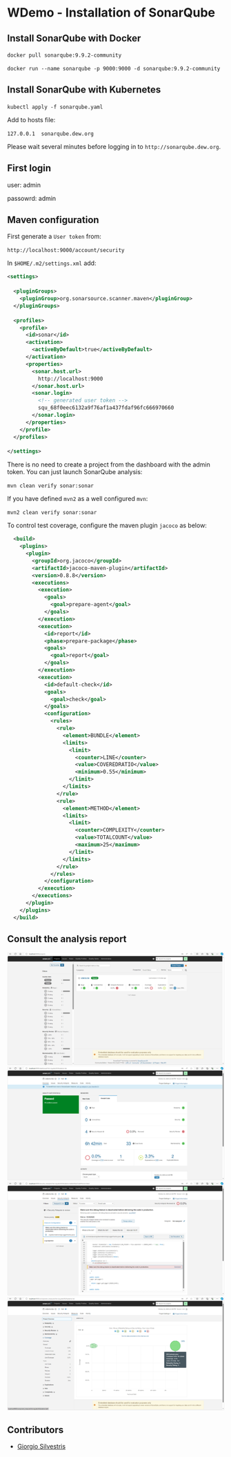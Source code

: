 # WDemo - Installation of SonarQube

## Install SonarQube with Docker

`docker pull sonarqube:9.9.2-community`

`docker run --name sonarqube -p 9000:9000 -d sonarqube:9.9.2-community`

## Install SonarQube with Kubernetes

`kubectl apply -f sonarqube.yaml`

Add to hosts file:

`127.0.0.1  sonarqube.dew.org`

Please wait several minutes before logging in to `http://sonarqube.dew.org`.

## First login

user: admin

passowrd: admin

## Maven configuration

First generate a `User token` from:

`http://localhost:9000/account/security`

In `$HOME/.m2/settings.xml` add:

```xml
<settings>
  
  <pluginGroups>
    <pluginGroup>org.sonarsource.scanner.maven</pluginGroup>
  </pluginGroups>
  
  <profiles>
    <profile>
      <id>sonar</id>
      <activation>
        <activeByDefault>true</activeByDefault>
      </activation>
      <properties>
        <sonar.host.url>
          http://localhost:9000
        </sonar.host.url>
        <sonar.login>
          <!-- generated user token -->
          squ_68f0eec6132a9f76af1a437fdaf96fc666970660
        </sonar.login>
      </properties>
    </profile>
  </profiles>

</settings>
```

There is no need to create a project from the dashboard with the admin token. You can just launch SonarQube analysis:

`mvn clean verify sonar:sonar`

If you have defined `mvn2` as a well configured `mvn`:

`mvn2 clean verify sonar:sonar`

To control test coverage, configure the maven plugin `jacoco` as below:

```xml
  <build>
    <plugins>
      <plugin>
        <groupId>org.jacoco</groupId>
        <artifactId>jacoco-maven-plugin</artifactId>
        <version>0.8.8</version>
        <executions>
          <execution>
            <goals>
              <goal>prepare-agent</goal>
            </goals>
          </execution>
          <execution>
            <id>report</id>
            <phase>prepare-package</phase>
            <goals>
              <goal>report</goal>
            </goals>
          </execution>
          <execution>
            <id>default-check</id>
            <goals>
              <goal>check</goal>
            </goals>
            <configuration>
              <rules>
                <rule>
                  <element>BUNDLE</element>
                  <limits>
                    <limit>
                      <counter>LINE</counter>
                      <value>COVEREDRATIO</value>
                      <minimum>0.55</minimum>
                    </limit>
                  </limits>
                </rule>
                <rule>
                  <element>METHOD</element>
                  <limits>
                    <limit>
                      <counter>COMPLEXITY</counter>
                      <value>TOTALCOUNT</value>
                      <maximum>25</maximum>
                    </limit>
                  </limits>
                </rule>
              </rules>
            </configuration>
          </execution>
        </executions>
      </plugin>
    </plugins>
  </build>
```

## Consult the analysis report

![00](sonarqube_00.png)
![01](sonarqube_01.png)
![02](sonarqube_02.png)
![03](sonarqube_03.png)

## Contributors

* [Giorgio Silvestris](https://github.com/giosil)
